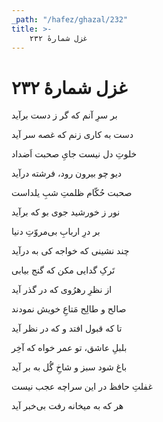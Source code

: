 ```yaml
---
_path: "/hafez/ghazal/232"
title: >-
    غزل شمارهٔ ۲۳۲
---
```

# غزل شمارهٔ ۲۳۲

<div class="b" id="bn1"><div class="m1"><p>بر سرِ آنم که گر ز دست برآید</p></div>
<div class="m2"><p>دست به کاری زنم که غصه سر آید</p></div></div>
<div class="b" id="bn2"><div class="m1"><p>خلوتِ دل نیست جایِ صحبت اَضداد</p></div>
<div class="m2"><p>دیو چو بیرون رود، فرشته درآید</p></div></div>
<div class="b" id="bn3"><div class="m1"><p>صحبت حُکّام ظلمتِ شبِ یلداست</p></div>
<div class="m2"><p>نور ز خورشید جوی بو که برآید</p></div></div>
<div class="b" id="bn4"><div class="m1"><p>بر درِ اربابِ بی‌مروّتِ دنیا</p></div>
<div class="m2"><p>چند نشینی که خواجه کی به درآید</p></div></div>
<div class="b" id="bn5"><div class="m1"><p>تَرکِ گدایی مکن که گنج بیابی</p></div>
<div class="m2"><p>از نظرِ رهرُوی که در گذر آید</p></div></div>
<div class="b" id="bn6"><div class="m1"><p>صالح و طالِح مَتاعِ خویش نمودند</p></div>
<div class="m2"><p>تا که قبول افتد و که در نظر آید</p></div></div>
<div class="b" id="bn7"><div class="m1"><p>بلبلِ عاشق، تو عمر خواه که آخِر</p></div>
<div class="m2"><p>باغ شود سبز و شاخِ گُل به بر آید</p></div></div>
<div class="b" id="bn8"><div class="m1"><p>غفلتِ حافظ در این سراچه عجب نیست</p></div>
<div class="m2"><p>هر که به میخانه رفت بی‌خبر آید</p></div></div>
